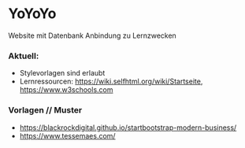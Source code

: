 # YoYoYo
Website mit Datenbank Anbindung zu Lernzwecken 

### Aktuell:
- Stylevorlagen sind erlaubt
- Lernressourcen: https://wiki.selfhtml.org/wiki/Startseite, https://www.w3schools.com

### Vorlagen // Muster

 -  https://blackrockdigital.github.io/startbootstrap-modern-business/
 -  https://www.tessemaes.com/

